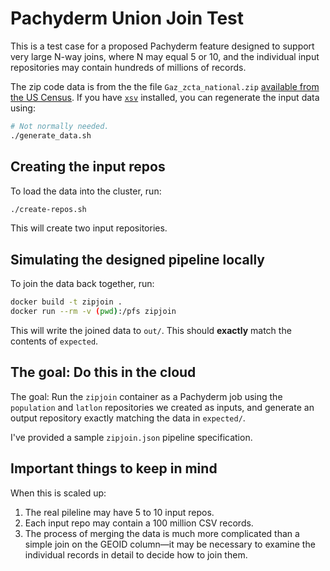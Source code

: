 # Pachyderm Union Join Test

This is a test case for a proposed Pachyderm feature designed to support
very large N-way joins, where N may equal 5 or 10, and the individual input
repositories may contain hundreds of millions of records. 

The zip code data is from the the file
`Gaz_zcta_national.zip` [available from the US Census][gazetteer2010].  If
you have [`xsv`][xsv] installed, you can regenerate the input data using:

```sh
# Not normally needed.
./generate_data.sh
```

## Creating the input repos

To load the data into the cluster, run:

```sh
./create-repos.sh
```

This will create two input repositories.

## Simulating the designed pipeline locally

To join the data back together, run:

```sh
docker build -t zipjoin .
docker run --rm -v (pwd):/pfs zipjoin
```

This will write the joined data to `out/`.  This should **exactly** match
the contents of `expected`.

## The goal: Do this in the cloud

The goal: Run the `zipjoin` container as a Pachyderm job using the
`population` and `latlon` repositories we created as inputs, and generate
an output repository exactly matching the data in `expected/`.

I've provided a sample `zipjoin.json` pipeline specification.

## Important things to keep in mind

When this is scaled up:

1. The real pileline may have 5 to 10 input repos.
2. Each input repo may contain a 100 million CSV records.
3. The process of merging the data is much more complicated than a simple
   join on the GEOID column—it may be necessary to examine the individual
   records in detail to decide how to join them.

[gazetteer2010]: https://www.census.gov/geo/maps-data/data/gazetteer2010.html
[xsv]: https://github.com/faradayio/xsv

